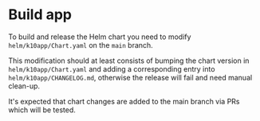 # Build app

To build and release the Helm chart you need to modify `helm/k10app/Chart.yaml` on the `main` branch.

This modification should at least consists of bumping the chart version in `helm/k10app/Chart.yaml` and adding a corresponding entry into `helm/k10app/CHANGELOG.md`, otherwise the release will fail and need manual clean-up.

It's expected that chart changes are added to the main branch via PRs which will be tested.
